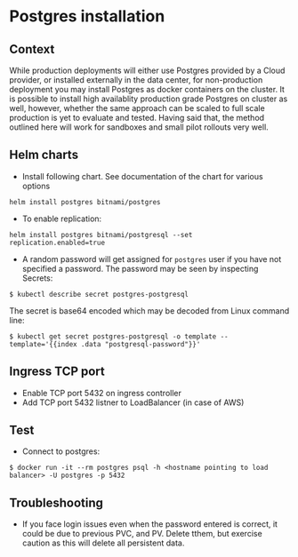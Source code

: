 # Postgres installation

## Context
While production deployments will either use Postgres provided by a Cloud provider, or installed externally in the data center, for non-production deployment you may install Postgres as docker containers on the cluster.  It is possible to install high availablity production grade Postgres on cluster as well, however, whether the same approach can be scaled to full scale production is yet to evaluate and tested.  Having said that, the method outlined here will work for sandboxes and small pilot rollouts very well.

## Helm charts 
* Install following chart. See documentation of the chart for various options
```
helm install postgres bitnami/postgres
```
* To enable replication:
```
helm install postgres bitnami/postgresql --set replication.enabled=true
```
* A random password will get assigned for `postgres` user if you have not specified a password.  The password may be seen by inspecting Secrets:
```
$ kubectl describe secret postgres-postgresql
```
The secret is base64 encoded which may be decoded from Linux command line:
```
$ kubectl get secret postgres-postgresql -o template --template='{{index .data "postgresql-password"}}'
```
## Ingress TCP port
* Enable TCP port 5432 on ingress controller 
* Add TCP port 5432 listner to LoadBalancer (in case of AWS)

## Test
* Connect to postgres:
```
$ docker run -it --rm postgres psql -h <hostname pointing to load balancer> -U postgres -p 5432
```

## Troubleshooting
* If you face login issues even when the password entered is correct, it could be due to previous PVC, and PV.  Delete tthem, but exercise caution as this will delete all persistent data.

